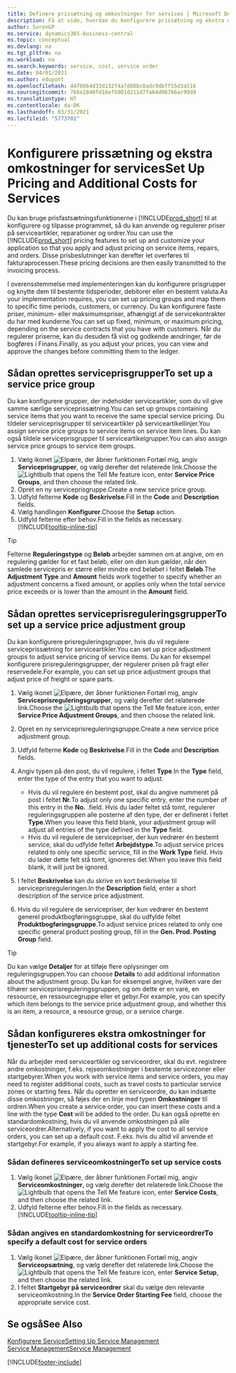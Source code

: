 ```yaml
---
title: Definere prissætning og omkostninger for services | Microsoft Docs
description: Få at vide, hvordan du konfigurere prissætning og ekstra omkostninger for services
author: SorenGP
ms.service: dynamics365-business-central
ms.topic: conceptual
ms.devlang: na
ms.tgt_pltfrm: na
ms.workload: na
ms.search.keywords: service, cost, service order
ms.date: 04/01/2021
ms.author: edupont
ms.openlocfilehash: 44f6064d33d132f4a7d80bc8adc9dbff55d3a516
ms.sourcegitcommit: 766e2840fd16efb901d211d7fa64d96766ac99d9
ms.translationtype: HT
ms.contentlocale: da-DK
ms.lasthandoff: 03/31/2021
ms.locfileid: "5773701"
---
```

# <a name="set-up-pricing-and-additional-costs-for-services"></a><span data-ttu-id="01a2e-103">Konfigurere prissætning og ekstra omkostninger for services</span><span class="sxs-lookup"><span data-stu-id="01a2e-103">Set Up Pricing and Additional Costs for Services</span></span>
<span data-ttu-id="01a2e-104">Du kan bruge prisfastsætningsfunktionerne i [!INCLUDE[prod_short](includes/prod_short.md)] til at konfigurere og tilpasse programmet, så du kan anvende og regulerer priser på serviceartikler, reparationer og ordrer.</span><span class="sxs-lookup"><span data-stu-id="01a2e-104">You can use the [!INCLUDE[prod_short](includes/prod_short.md)] pricing features to set up and customize your application so that you apply and adjust pricing on service items, repairs, and orders.</span></span> <span data-ttu-id="01a2e-105">Disse prisbeslutninger kan derefter let overføres til fakturaprocessen.</span><span class="sxs-lookup"><span data-stu-id="01a2e-105">These pricing decisions are then easily transmitted to the invoicing process.</span></span>  
  
<span data-ttu-id="01a2e-106">I overensstemmelse med implementeringen kan du konfigurere prisgrupper og knytte dem til bestemte tidsperioder, debitorer eller en bestemt valuta.</span><span class="sxs-lookup"><span data-stu-id="01a2e-106">As your implementation requires, you can set up pricing groups and map them to specific time periods, customers, or currency.</span></span> <span data-ttu-id="01a2e-107">Du kan konfigurere faste priser, minimum- eller maksimumspriser, afhængigt af de servicekontrakter du har med kunderne.</span><span class="sxs-lookup"><span data-stu-id="01a2e-107">You can set up fixed, minimum, or maximum pricing, depending on the service contracts that you have with customers.</span></span> <span data-ttu-id="01a2e-108">Når du regulerer priserne, kan du desuden få vist og godkende ændringer, før de bogføres i Finans.</span><span class="sxs-lookup"><span data-stu-id="01a2e-108">Finally, as you adjust your prices, you can view and approve the changes before committing them to the ledger.</span></span>  

## <a name="to-set-up-a-service-price-group"></a><span data-ttu-id="01a2e-109">Sådan oprettes serviceprisgrupper</span><span class="sxs-lookup"><span data-stu-id="01a2e-109">To set up a service price group</span></span>
<span data-ttu-id="01a2e-110">Du kan konfigurere grupper, der indeholder serviceartikler, som du vil give samme særlige serviceprissætning.</span><span class="sxs-lookup"><span data-stu-id="01a2e-110">You can set up groups containing service items that you want to receive the same special service pricing.</span></span> <span data-ttu-id="01a2e-111">Du tildeler serviceprisgrupper til serviceartikler på serviceartikellinjer.</span><span class="sxs-lookup"><span data-stu-id="01a2e-111">You assign service price groups to service items on service item lines.</span></span> <span data-ttu-id="01a2e-112">Du kan også tildele serviceprisgrupper til serviceartikelgrupper.</span><span class="sxs-lookup"><span data-stu-id="01a2e-112">You can also assign service price groups to service item groups.</span></span>  

1. <span data-ttu-id="01a2e-113">Vælg ikonet ![Elpære, der åbner funktionen Fortæl mig](media/ui-search/search_small.png "Fortæl mig, hvad du vil foretage dig"), angiv **Serviceprisgrupper**, og vælg derefter det relaterede link.</span><span class="sxs-lookup"><span data-stu-id="01a2e-113">Choose the ![Lightbulb that opens the Tell Me feature](media/ui-search/search_small.png "Tell me what you want to do") icon, enter **Service Price Groups**, and then choose the related link.</span></span>  
2. <span data-ttu-id="01a2e-114">Opret en ny serviceprisgruppe.</span><span class="sxs-lookup"><span data-stu-id="01a2e-114">Create a new service price group.</span></span>  
3. <span data-ttu-id="01a2e-115">Udfyld felterne **Kode** og **Beskrivelse**.</span><span class="sxs-lookup"><span data-stu-id="01a2e-115">Fill in the **Code** and **Description** fields.</span></span>  
4. <span data-ttu-id="01a2e-116">Vælg handlingen **Konfigurer**.</span><span class="sxs-lookup"><span data-stu-id="01a2e-116">Choose the **Setup** action.</span></span>  
2. <span data-ttu-id="01a2e-117">Udfyld felterne efter behov.</span><span class="sxs-lookup"><span data-stu-id="01a2e-117">Fill in the fields as necessary.</span></span> [!INCLUDE[tooltip-inline-tip](includes/tooltip-inline-tip_md.md)]  

 > [!Tip]
 > <span data-ttu-id="01a2e-118">Felterne **Reguleringstype** og **Beløb** arbejder sammen om at angive, om en regulering gælder for et fast beløb, eller om den kun gælder, når den samlede servicepris er større eller mindre end beløbet i feltet **Beløb**.</span><span class="sxs-lookup"><span data-stu-id="01a2e-118">The **Adjustment Type** and **Amount** fields work together to specify whether an adjustment concerns a fixed amount, or applies only when the total service price exceeds or is lower than the amount in the **Amount** field.</span></span>  

## <a name="to-set-up-a-service-price-adjustment-group"></a><span data-ttu-id="01a2e-119">Sådan oprettes serviceprisreguleringsgrupper</span><span class="sxs-lookup"><span data-stu-id="01a2e-119">To set up a service price adjustment group</span></span>  
<span data-ttu-id="01a2e-120">Du kan konfigurere prisreguleringsgrupper, hvis du vil regulere serviceprissætning for serviceartikler.</span><span class="sxs-lookup"><span data-stu-id="01a2e-120">You can set up price adjustment groups to adjust service pricing of service items.</span></span> <span data-ttu-id="01a2e-121">Du kan for eksempel konfigurere prisreguleringsgrupper, der regulerer prisen på fragt eller reservedele.</span><span class="sxs-lookup"><span data-stu-id="01a2e-121">For example, you can set up price adjustment groups that adjust price of freight or spare parts.</span></span>  
  
1. <span data-ttu-id="01a2e-122">Vælg ikonet ![Elpære, der åbner funktionen Fortæl mig](media/ui-search/search_small.png "Fortæl mig, hvad du vil foretage dig"), angiv **Serviceprisreguleringsgrupper**, og vælg derefter det relaterede link.</span><span class="sxs-lookup"><span data-stu-id="01a2e-122">Choose the ![Lightbulb that opens the Tell Me feature](media/ui-search/search_small.png "Tell me what you want to do") icon, enter **Service Price Adjustment Groups**, and then choose the related link.</span></span>  
2. <span data-ttu-id="01a2e-123">Opret en ny serviceprisreguleringsgruppe.</span><span class="sxs-lookup"><span data-stu-id="01a2e-123">Create a new service price adjustment group.</span></span>  
3. <span data-ttu-id="01a2e-124">Udfyld felterne **Kode** og **Beskrivelse**.</span><span class="sxs-lookup"><span data-stu-id="01a2e-124">Fill in the **Code** and **Description** fields.</span></span>  
4. <span data-ttu-id="01a2e-125">Angiv typen på den post, du vil regulere, i feltet **Type**.</span><span class="sxs-lookup"><span data-stu-id="01a2e-125">In the **Type** field, enter the type of the entry that you want to adjust.</span></span>  
  
    * <span data-ttu-id="01a2e-126">Hvis du vil regulere én bestemt post, skal du angive nummeret på post i feltet **Nr.**</span><span class="sxs-lookup"><span data-stu-id="01a2e-126">To adjust only one specific entry, enter the number of this entry in the **No.**</span></span> <span data-ttu-id="01a2e-127">.</span><span class="sxs-lookup"><span data-stu-id="01a2e-127">field.</span></span> <span data-ttu-id="01a2e-128">Hvis du lader feltet stå tomt, regulerer reguleringsgruppen alle posterne af den type, der er defineret i feltet **Type**.</span><span class="sxs-lookup"><span data-stu-id="01a2e-128">When you leave this field blank, your adjustment group will adjust all entries of the type defined in the **Type** field.</span></span>  
    * <span data-ttu-id="01a2e-129">Hvis du vil regulere de servicepriser, der kun vedrører én bestemt service, skal du udfylde feltet **Arbejdstype**.</span><span class="sxs-lookup"><span data-stu-id="01a2e-129">To adjust service prices related to only one specific service, fill in the **Work Type** field.</span></span> <span data-ttu-id="01a2e-130">Hvis du lader dette felt stå tomt, ignoreres det.</span><span class="sxs-lookup"><span data-stu-id="01a2e-130">When you leave this field blank, it will just be ignored.</span></span>  
  
5. <span data-ttu-id="01a2e-131">I feltet **Beskrivelse** kan du skrive en kort beskrivelse til serviceprisreguleringen.</span><span class="sxs-lookup"><span data-stu-id="01a2e-131">In the **Description** field, enter a short description of the service price adjustment.</span></span>  
6. <span data-ttu-id="01a2e-132">Hvis du vil regulere de servicepriser, der kun vedrører én bestemt generel produktbogføringsgruppe, skal du udfylde feltet **Produktbogføringsgruppe**.</span><span class="sxs-lookup"><span data-stu-id="01a2e-132">To adjust service prices related to only one specific general product posting group, fill in the **Gen. Prod. Posting Group** field.</span></span>

> [!Tip]
> <span data-ttu-id="01a2e-133">Du kan vælge **Detaljer** for at tilføje flere oplysninger om reguleringsgruppen.</span><span class="sxs-lookup"><span data-stu-id="01a2e-133">You can choose **Details** to add additional information about the adjustment group.</span></span> <span data-ttu-id="01a2e-134">Du kan for eksempel angive, hvilken vare der tilhører serviceprisreguleringsgruppen, og om dette er en vare, en ressource, en ressourcegruppe eller et gebyr.</span><span class="sxs-lookup"><span data-stu-id="01a2e-134">For example, you can specify which item belongs to the service price adjustment group, and whether this is an item, a resource, a resource group, or a service charge.</span></span>  

## <a name="to-set-up-additional-costs-for-services"></a><span data-ttu-id="01a2e-135">Sådan konfigureres ekstra omkostninger for tjenester</span><span class="sxs-lookup"><span data-stu-id="01a2e-135">To set up additional costs for services</span></span>
<span data-ttu-id="01a2e-136">Når du arbejder med serviceartikler og serviceordrer, skal du evt. registrere andre omkostninger, f.eks. rejseomkostninger i bestemte servicezoner eller startgebyrer.</span><span class="sxs-lookup"><span data-stu-id="01a2e-136">When you work with service items and service orders, you may need to register additional costs, such as travel costs to particular service zones or starting fees.</span></span> <span data-ttu-id="01a2e-137">Når du opretter en serviceordre, du kan indsætte disse omkostninger, så føjes der en linje med typen **Omkostninger** til ordren.</span><span class="sxs-lookup"><span data-stu-id="01a2e-137">When you create a service order, you can insert these costs and a line with the type **Cost** will be added to the order.</span></span> <span data-ttu-id="01a2e-138">Du kan også oprette en standardomkostning, hvis du vil anvende omkostningen på alle serviceordrer.</span><span class="sxs-lookup"><span data-stu-id="01a2e-138">Alternatively, if you want to apply the cost to all service orders, you can set up a default cost.</span></span> <span data-ttu-id="01a2e-139">F.eks. hvis du altid vil anvende et startgebyr.</span><span class="sxs-lookup"><span data-stu-id="01a2e-139">For example, if you always want to apply a starting fee.</span></span>
  
### <a name="to-set-up-service-costs"></a><span data-ttu-id="01a2e-140">Sådan defineres serviceomkostninger</span><span class="sxs-lookup"><span data-stu-id="01a2e-140">To set up service costs</span></span>
1. <span data-ttu-id="01a2e-141">Vælg ikonet ![Elpære, der åbner funktionen Fortæl mig](media/ui-search/search_small.png "Fortæl mig, hvad du vil foretage dig"), angiv **Serviceomkostninger**, og vælg derefter det relaterede link.</span><span class="sxs-lookup"><span data-stu-id="01a2e-141">Choose the ![Lightbulb that opens the Tell Me feature](media/ui-search/search_small.png "Tell me what you want to do") icon, enter **Service Costs**, and then choose the related link.</span></span> 
2. <span data-ttu-id="01a2e-142">Udfyld felterne efter behov.</span><span class="sxs-lookup"><span data-stu-id="01a2e-142">Fill in the fields as necessary.</span></span> [!INCLUDE[tooltip-inline-tip](includes/tooltip-inline-tip_md.md)]  

### <a name="to-specify-a-default-cost-for-service-orders"></a><span data-ttu-id="01a2e-143">Sådan angives en standardomkostning for serviceordrer</span><span class="sxs-lookup"><span data-stu-id="01a2e-143">To specify a default cost for service orders</span></span>
1. <span data-ttu-id="01a2e-144">Vælg ikonet ![Elpære, der åbner funktionen Fortæl mig](media/ui-search/search_small.png "Fortæl mig, hvad du vil foretage dig"), angiv **Serviceopsætning**, og vælg derefter det relaterede link.</span><span class="sxs-lookup"><span data-stu-id="01a2e-144">Choose the ![Lightbulb that opens the Tell Me feature](media/ui-search/search_small.png "Tell me what you want to do") icon, enter **Service Setup**, and then choose the related link.</span></span> 
2. <span data-ttu-id="01a2e-145">I feltet **Startgebyr på serviceordrer** skal du vælge den relevante serviceomkostning.</span><span class="sxs-lookup"><span data-stu-id="01a2e-145">In the **Service Order Starting Fee** field, choose the appropriate service cost.</span></span>

## <a name="see-also"></a><span data-ttu-id="01a2e-146">Se også</span><span class="sxs-lookup"><span data-stu-id="01a2e-146">See Also</span></span>
[<span data-ttu-id="01a2e-147">Konfigurere Service</span><span class="sxs-lookup"><span data-stu-id="01a2e-147">Setting Up Service Management</span></span>](service-setup-service.md)  
[<span data-ttu-id="01a2e-148">Service Management</span><span class="sxs-lookup"><span data-stu-id="01a2e-148">Service Management</span></span>](service-service.md)  


[!INCLUDE[footer-include](includes/footer-banner.md)]
